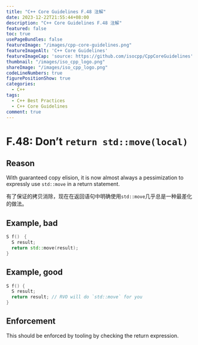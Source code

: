 ```yaml
---
title: "C++ Core Guidelines F.48 注解"
date: 2023-12-22T21:55:44+08:00
description: "C++ Core Guidelines F.48 注解"
featured: false
toc: true
usePageBundles: false
featureImage: "/images/cpp-core-guidelines.png"
featureImageAlt: 'C++ Core Guidelines'
featureImageCap: 'source: https://github.com/isocpp/CppCoreGuidelines'
thumbnail: "/images/iso_cpp_logo.png"
shareImage: "/images/iso_cpp_logo.png"
codeLineNumbers: true
figurePositionShow: true
categories:
  - C++
tags:
  - C++ Best Practices
  - C++ Core Guidelines
comment: true
---
```


# F.48: Don’t `return std::move(local)`

## Reason

With guaranteed copy elision, it is now almost always a pessimization to expressly use `std::move` in a return statement.

有了保证的拷贝消除，现在在返回语句中明确使用`std::move`几乎总是一种最差化的做法。

## Example, bad

```c++
S f()　{
  S result;
  return std::move(result);
}
```

## Example, good

```c++
S f() {
  S result;
  return result; // RVO will do `std::move` for you
}
```

## Enforcement

This should be enforced by tooling by checking the return expression.
